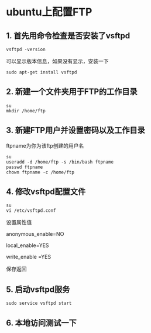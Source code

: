# ubuntu上配置FTP

## 1. 首先用命令检查是否安装了vsftpd

```
vsftpd -version
```
可以显示版本信息，如果没有显示，安装一下
```
sudo apt-get install vsftpd
```

## 2. 新建一个文件夹用于FTP的工作目录
```
su
mkdir /home/ftp
```

## 3. 新建FTP用户并设置密码以及工作目录
ftpname为你为该ftp创建的用户名
```
su
useradd -d /home/ftp -s /bin/bash ftpname
passwd ftpname
chown ftpname -c /home/ftp
```

## 4. 修改vsftpd配置文件
```
su
vi /etc/vsftpd.conf
```
设置属性值

anonymous_enable=NO

local_enable=YES

write_enable =YES

保存返回

## 5. 启动vsftpd服务
```
sudo service vsftpd start
```

## 6. 本地访问测试一下
